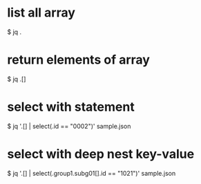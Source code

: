 # list all array
$ jq .

# return elements of array
$ jq .[]

# select with statement
$ jq '.[] | select(.id == "0002")' sample.json

# select with deep nest key-value
$ jq '.[] | select(.group1.subg01[].id == "1021")' sample.json
